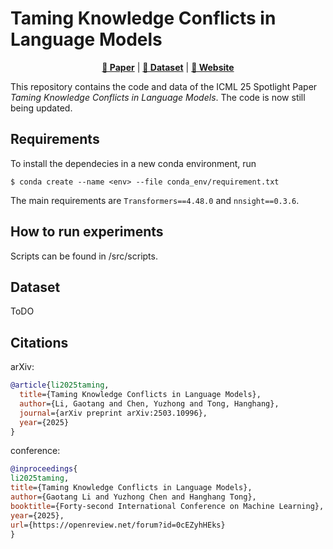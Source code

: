 # Taming Knowledge Conflicts in Language Models



<div align="center">

[**📖 Paper**](https://arxiv.org/abs/2503.10996) | [**🤗 Dataset**](https://huggingface.co/datasets/gaotang/ParaConfilct) | [**📖 Website**](https://gaotangli.github.io/project_page/Taming-Knowledge-Conflict/)

</div>


This repository contains the code and data of the ICML 25 Spotlight Paper *Taming Knowledge Conflicts in Language Models*. The code is now still being updated.

<!-- The code is now going through an internal review process and will be released as soon as possible. If you have any questions, feel free to drop an email to gaotang3@illinois.edu.  -->


## Requirements

To install the dependecies in a new conda environment, run
```
$ conda create --name <env> --file conda_env/requirement.txt
```

The main requirements are `Transformers==4.48.0` and `nnsight==0.3.6`.


## How to run experiments 

Scripts can be found in /src/scripts.


## Dataset 

ToDO



## Citations


arXiv:
```bibtex
@article{li2025taming,
  title={Taming Knowledge Conflicts in Language Models},
  author={Li, Gaotang and Chen, Yuzhong and Tong, Hanghang},
  journal={arXiv preprint arXiv:2503.10996},
  year={2025}
}
```

conference:

```bibtex
@inproceedings{
li2025taming,
title={Taming Knowledge Conflicts in Language Models},
author={Gaotang Li and Yuzhong Chen and Hanghang Tong},
booktitle={Forty-second International Conference on Machine Learning},
year={2025},
url={https://openreview.net/forum?id=0cEZyhHEks}
}
```
